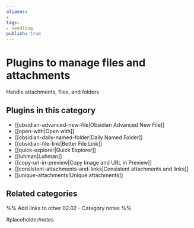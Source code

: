 ```yaml
---
aliases:
- 
tags: 
- seedling 
publish: true
---
```



# Plugins to manage files and attachments

Handle attachments, files, and folders

## Plugins in this category

- [[obsidian-advanced-new-file|Obsidian Advanced New File]]
- [[open-with|Open with]]
- [[obsidian-daily-named-folder|Daily Named Folder]]
- [[obsidian-file-link|Better File Link]]
- [[quick-explorer|Quick Explorer]]
- [[luhman|Luhman]]
- [[copy-url-in-preview|Copy Image and URL in Preview]]
- [[consistent-attachments-and-links|Consistent attachments and links]]
- [[unique-attachments|Unique attachments]]

## Related categories

%% Add links to other 02.02 - Category notes %%

#placeholder/notes
